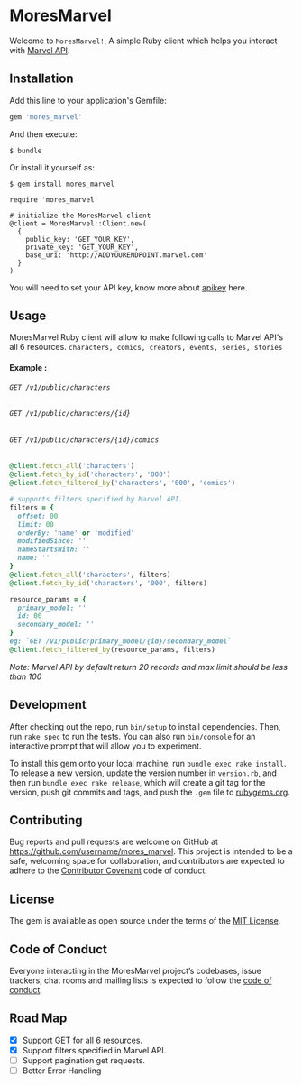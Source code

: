 # MoresMarvel

Welcome to `MoresMarvel!`, A simple Ruby client which helps you interact with [Marvel API](https://developer.marvel.com/docs).


## Installation

Add this line to your application's Gemfile:

```ruby
gem 'mores_marvel'
```

And then execute:

    $ bundle

Or install it yourself as:

    $ gem install mores_marvel

    require 'mores_marvel'

    # initialize the MoresMarvel client
    @client = MoresMarvel::Client.new(
      {
        public_key: 'GET_YOUR_KEY',
        private_key: 'GET_YOUR_KEY',
        base_uri: 'http://ADDYOURENDPOINT.marvel.com'
      }
    )
You will need to set your API key, know more about [apikey](https://developer.marvel.com/documentation/getting_started) here.

## Usage

MoresMarvel Ruby client will allow to make following calls to Marvel API's all 6 resources.
`characters, comics, creators, events, series, stories`
#### Example :
###### `GET /v1/public/characters`
###### `GET /v1/public/characters/{id}`
###### `GET /v1/public/characters/{id}/comics`
```ruby
@client.fetch_all('characters')
@client.fetch_by_id('characters', '000')
@client.fetch_filtered_by('characters', '000', 'comics')

# supports filters specified by Marvel API.
filters = {
  offset: 00
  limit: 00
  orderBy: 'name' or 'modified'
  modifiedSince: ''
  nameStartsWith: ''
  name: ''
}
@client.fetch_all('characters', filters)
@client.fetch_by_id('characters', '000', filters)

resource_params = {
  primary_model: ''
  id: 00
  secondary_model: ''
}
eg: `GET /v1/public/primary_model/{id}/secondary_model`
@client.fetch_filtered_by(resource_params, filters)
```
*Note: Marvel API by default return 20 records and max limit should be less than 100*


## Development

After checking out the repo, run `bin/setup` to install dependencies. Then, run `rake spec` to run the tests. You can also run `bin/console` for an interactive prompt that will allow you to experiment.

To install this gem onto your local machine, run `bundle exec rake install`. To release a new version, update the version number in `version.rb`, and then run `bundle exec rake release`, which will create a git tag for the version, push git commits and tags, and push the `.gem` file to [rubygems.org](https://rubygems.org).

## Contributing

Bug reports and pull requests are welcome on GitHub at https://github.com/username/mores_marvel. This project is intended to be a safe, welcoming space for collaboration, and contributors are expected to adhere to the [Contributor Covenant](http://contributor-covenant.org) code of conduct.

## License

The gem is available as open source under the terms of the [MIT License](https://opensource.org/licenses/MIT).

## Code of Conduct

Everyone interacting in the MoresMarvel project’s codebases, issue trackers, chat rooms and mailing lists is expected to follow the [code of conduct](https://github.com/username/mores_marvel/blob/master/CODE_OF_CONDUCT.md).

## Road Map
- [x] Support GET for all 6 resources.
- [x] Support filters specified in Marvel API.
- [ ] Support pagination get requests.
- [ ] Better Error Handling
